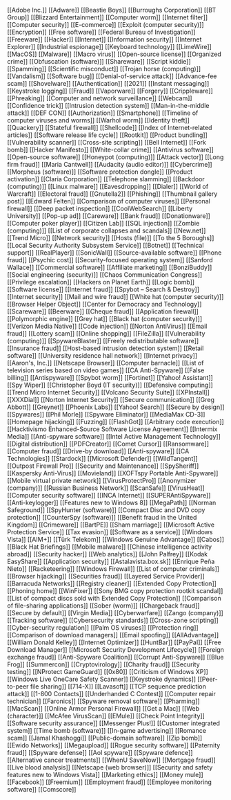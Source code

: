 [[Adobe Inc.]]
[[Adware]]
[[Beastie Boys]]
[[Burroughs Corporation]]
[[BT Group]]
[[Blizzard Entertainment]]
[[Computer worm]]
[[Internet filter]]
[[Computer security]]
[[E-commerce]]
[[Exploit (computer security)]]
[[Encryption]]
[[Free software]]
[[Federal Bureau of Investigation]]
[[Freeware]]
[[Hacker]]
[[Internet]]
[[Information security]]
[[Internet Explorer]]
[[Industrial espionage]]
[[Keyboard technology]]
[[LimeWire]]
[[MacOS]]
[[Malware]]
[[Macro virus]]
[[Open-source license]]
[[Organized crime]]
[[Obfuscation (software)]]
[[Shareware]]
[[Script kiddie]]
[[Spamming]]
[[Scientific misconduct]]
[[Trojan horse (computing)]]
[[Vandalism]]
[[Software bug]]
[[Denial-of-service attack]]
[[Advance-fee scam]]
[[Shovelware]]
[[Authentication]]
[[2021]]
[[Instant messaging]]
[[Keystroke logging]]
[[Fraud]]
[[Vaporware]]
[[Forgery]]
[[Crippleware]]
[[Phreaking]]
[[Computer and network surveillance]]
[[Webcam]]
[[Confidence trick]]
[[Intrusion detection system]]
[[Man-in-the-middle attack]]
[[DEF CON]]
[[Authorization]]
[[Smartphone]]
[[Timeline of computer viruses and worms]]
[[Warhol worm]]
[[Identity theft]]
[[Quackery]]
[[Stateful firewall]]
[[Shellcode]]
[[Index of Internet-related articles]]
[[Software release life cycle]]
[[Rootkit]]
[[Product bundling]]
[[Vulnerability scanner]]
[[Cross-site scripting]]
[[Bell Internet]]
[[Fork bomb]]
[[Hacker Manifesto]]
[[White-collar crime]]
[[Antivirus software]]
[[Open-source software]]
[[Honeypot (computing)]]
[[Attack vector]]
[[Long firm fraud]]
[[Maria Cantwell]]
[[Audacity (audio editor)]]
[[Cybercrime]]
[[Morpheus (software)]]
[[Software protection dongle]]
[[Product activation]]
[[Claria Corporation]]
[[Telephone slamming]]
[[Backdoor (computing)]]
[[Linux malware]]
[[Eavesdropping]]
[[Dialer]]
[[World of Warcraft]]
[[Electoral fraud]]
[[Gnutella2]]
[[Phishing]]
[[Thumbnail gallery post]]
[[Edward Felten]]
[[Comparison of computer viruses]]
[[Personal firewall]]
[[Deep packet inspection]]
[[CoolWebSearch]]
[[Liberty University]]
[[Pop-up ad]]
[[Careware]]
[[Bank fraud]]
[[Donationware]]
[[Computer poker player]]
[[Citizen Lab]]
[[SQL injection]]
[[Zombie (computing)]]
[[List of corporate collapses and scandals]]
[[New.net]]
[[Trend Micro]]
[[Network security]]
[[Hosts (file)]]
[[To the 5 Boroughs]]
[[Local Security Authority Subsystem Service]]
[[Botnet]]
[[Technical support]]
[[RealPlayer]]
[[SonicWall]]
[[Source-available software]]
[[Phone fraud]]
[[Psychic cost]]
[[Security-focused operating system]]
[[Sanford Wallace]]
[[Commercial software]]
[[Affiliate marketing]]
[[BonziBuddy]]
[[Social engineering (security)]]
[[Chaos Communication Congress]]
[[Privilege escalation]]
[[Hackers on Planet Earth]]
[[Logic bomb]]
[[Software license]]
[[Internet fraud]]
[[Spybot – Search & Destroy]]
[[Internet security]]
[[Mail and wire fraud]]
[[White hat (computer security)]]
[[Browser Helper Object]]
[[Center for Democracy and Technology]]
[[Scareware]]
[[Beerware]]
[[Cheque fraud]]
[[Application firewall]]
[[Polymorphic engine]]
[[Grey hat]]
[[Black hat (computer security)]]
[[Verizon Media Native]]
[[Code injection]]
[[Norton AntiVirus]]
[[Email fraud]]
[[Lottery scam]]
[[Online shopping]]
[[FileZilla]]
[[Vulnerability (computing)]]
[[SpywareBlaster]]
[[Freely redistributable software]]
[[Insurance fraud]]
[[Host-based intrusion detection system]]
[[Retail software]]
[[University residence hall network]]
[[Internet privacy]]
[[Aaron's, Inc.]]
[[Netscape Browser]]
[[Computer barnacle]]
[[List of television series based on video games]]
[[CA Anti-Spyware]]
[[False billing]]
[[Antispyware]]
[[Spybot worm]]
[[Fortinet]]
[[Yahoo! Assistant]]
[[Spy Wiper]]
[[Christopher Boyd (IT security)]]
[[Defensive computing]]
[[Trend Micro Internet Security]]
[[Volcano Security Suite]]
[[XPInstall]]
[[XXXDial]]
[[Norton Internet Security]]
[[Secure communication]]
[[Greg Abbott]]
[[Greynet]]
[[Phoenix Labs]]
[[Yahoo! Search]]
[[Secure by design]]
[[Spywares]]
[[Phil Morle]]
[[Spyware Eliminator]]
[[MediaMax CD-3]]
[[Homepage hijacking]]
[[Fuzzing]]
[[FlashGot]]
[[Arbitrary code execution]]
[[Hacktivismo Enhanced-Source Software License Agreement]]
[[Intermix Media]]
[[Anti-spyware software]]
[[Intel Active Management Technology]]
[[Digital distribution]]
[[PDFCreator]]
[[Comet Cursor]]
[[Ransomware]]
[[Computer fraud]]
[[Drive-by download]]
[[Anti-spyware]]
[[CA Technologies]]
[[Stardock]]
[[Microsoft Defender]]
[[WildTangent]]
[[Outpost Firewall Pro]]
[[Security and Maintenance]]
[[SpySheriff]]
[[Kaspersky Anti-Virus]]
[[Movieland]]
[[XOFTspy Portable Anti-Spyware]]
[[Mobile virtual private network]]
[[VirusProtectPro]]
[[Anonymizer (company)]]
[[Russian Business Network]]
[[ScanSafe]]
[[VirusHeat]]
[[Computer security software]]
[[INCA Internet]]
[[SUPERAntiSpyware]]
[[Anti-keylogger]]
[[Features new to Windows 8]]
[[MegaPath]]
[[Norman Safeground]]
[[SpyHunter (software)]]
[[Compact Disc and DVD copy protection]]
[[CounterSpy (software)]]
[[Benefit fraud in the United Kingdom]]
[[Crimeware]]
[[BartPE]]
[[Sham marriage]]
[[Microsoft Active Protection Service]]
[[Tax evasion]]
[[Software as a service]]
[[Windows Vista]]
[[AIM+]]
[[Türk Telekom]]
[[Windows Genuine Advantage]]
[[Cabos]]
[[Black Hat Briefings]]
[[Mobile malware]]
[[Chinese intelligence activity abroad]]
[[Security hacker]]
[[Web analytics]]
[[John Palfrey]]
[[Kodak EasyShare]]
[[Application security]]
[[Astalavista.box.sk]]
[[Enrique Peña Nieto]]
[[Racketeering]]
[[Windows Firewall]]
[[List of computer criminals]]
[[Browser hijacking]]
[[Securities fraud]]
[[Layered Service Provider]]
[[Barracuda Networks]]
[[Registry cleaner]]
[[Extended Copy Protection]]
[[Phoning home]]
[[WinFixer]]
[[Sony BMG copy protection rootkit scandal]]
[[List of compact discs sold with Extended Copy Protection]]
[[Comparison of file-sharing applications]]
[[Sober (worm)]]
[[Chargeback fraud]]
[[Secure by default]]
[[Virgin Media]]
[[Cyberwarfare]]
[[Zango (company)]]
[[Tracking software]]
[[Cybersecurity standards]]
[[Cross-zone scripting]]
[[Cyber-security regulation]]
[[Palm OS viruses]]
[[Protection ring]]
[[Comparison of download managers]]
[[Email spoofing]]
[[AllAdvantage]]
[[William Donald Kelley]]
[[Internet Optimizer]]
[[HuntBar]]
[[PayPaI]]
[[Free Download Manager]]
[[Microsoft Security Development Lifecycle]]
[[Foreign exchange fraud]]
[[Anti-Spyware Coalition]]
[[Corrupt Anti-Spyware]]
[[Blue Frog]]
[[Summercon]]
[[Cryptovirology]]
[[Charity fraud]]
[[Security testing]]
[[NProtect GameGuard]]
[[0x80]]
[[Criticism of Windows XP]]
[[Windows Live OneCare Safety Scanner]]
[[Keystroke dynamics]]
[[Peer-to-peer file sharing]]
[[714-X]]
[[Lavasoft]]
[[TCP sequence prediction attack]]
[[1-800 Contacts]]
[[Underhanded C Contest]]
[[Computer repair technician]]
[[Faronics]]
[[Spyware removal software]]
[[Pharming]]
[[MacScan]]
[[Online Armor Personal Firewall]]
[[Get a Mac]]
[[Web (character)]]
[[McAfee VirusScan]]
[[EMule]]
[[Check Point Integrity]]
[[Software security assurance]]
[[Messenger Plus!]]
[[Customer integrated system]]
[[Time bomb (software)]]
[[In-game advertising]]
[[Romance scam]]
[[Jamal Khashoggi]]
[[Public-domain software]]
[[Zip bomb]]
[[Ewido Networks]]
[[Megaupload]]
[[Rogue security software]]
[[Paternity fraud]]
[[Spyware defense]]
[[Aol spyware]]
[[Spyware defence]]
[[Alternative cancer treatments]]
[[WhenU SaveNow]]
[[Mortgage fraud]]
[[Live blood analysis]]
[[Netscape (web browser)]]
[[Security and safety features new to Windows Vista]]
[[Marketing ethics]]
[[Money mule]]
[[Facebook]]
[[Freemium]]
[[Employment fraud]]
[[Employee monitoring software]]
[[Comscore]]
